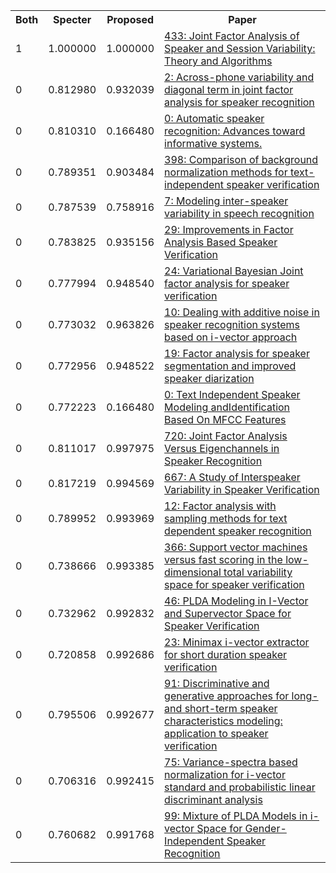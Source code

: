 <html><table><tr>
<th>Both</th>
<th>Specter</th>
<th>Proposed</th>
<th>Paper</th>
</tr>
<tr>
<td>1</td>
<td>1.000000</td>
<td>1.000000</td>
<td><a href="https://www.semanticscholar.org/paper/187a534296c815cdef8c9218ccf132b8161e1cd1">433: Joint Factor Analysis of Speaker and Session Variability: Theory and Algorithms</a></td>
</tr>
<tr>
<td>0</td>
<td>0.812980</td>
<td>0.932039</td>
<td><a href="https://www.semanticscholar.org/paper/2899ccfb995adcf207ecc0a5b5b49c600b0fc2aa">2: Across-phone variability and diagonal term in joint factor analysis for speaker recognition</a></td>
</tr>
<tr>
<td>0</td>
<td>0.810310</td>
<td>0.166480</td>
<td><a href="https://www.semanticscholar.org/paper/ef831d90c268b027da1ebf0149fabe4d1aa1e814">0: Automatic speaker recognition: Advances toward informative systems.</a></td>
</tr>
<tr>
<td>0</td>
<td>0.789351</td>
<td>0.903484</td>
<td><a href="https://www.semanticscholar.org/paper/f5ade2e149b2d4bc0a4c679207b2bf858692af7a">398: Comparison of background normalization methods for text-independent speaker verification</a></td>
</tr>
<tr>
<td>0</td>
<td>0.787539</td>
<td>0.758916</td>
<td><a href="https://www.semanticscholar.org/paper/5ec4caa2e5fc6aaf711d252841a686ab4cf3b63b">7: Modeling inter-speaker variability in speech recognition</a></td>
</tr>
<tr>
<td>0</td>
<td>0.783825</td>
<td>0.935156</td>
<td><a href="https://www.semanticscholar.org/paper/5385cab96b3fcb19d485e1a62d85841311544b05">29: Improvements in Factor Analysis Based Speaker Verification</a></td>
</tr>
<tr>
<td>0</td>
<td>0.777994</td>
<td>0.948540</td>
<td><a href="https://www.semanticscholar.org/paper/832d98ec798e442db1d2b612d3c211cf7f7e3333">24: Variational Bayesian Joint factor analysis for speaker verification</a></td>
</tr>
<tr>
<td>0</td>
<td>0.773032</td>
<td>0.963826</td>
<td><a href="https://www.semanticscholar.org/paper/a9ea9af834be26e93911b8173d28f1b0d91459e4">10: Dealing with additive noise in speaker recognition systems based on i-vector approach</a></td>
</tr>
<tr>
<td>0</td>
<td>0.772956</td>
<td>0.948522</td>
<td><a href="https://www.semanticscholar.org/paper/b2c455e8c795543a09f006e92141c9e861ccfd43">19: Factor analysis for speaker segmentation and improved speaker diarization</a></td>
</tr>
<tr>
<td>0</td>
<td>0.772223</td>
<td>0.166480</td>
<td><a href="https://www.semanticscholar.org/paper/c3b3578364db27fb9265e46a0039899b9a2408b0">0: Text Independent Speaker Modeling andIdentification Based On MFCC Features</a></td>
</tr>
<tr>
<td>0</td>
<td>0.811017</td>
<td>0.997975</td>
<td><a href="https://www.semanticscholar.org/paper/93658d436218a70dade08e09f374b7c76a400da1">720: Joint Factor Analysis Versus Eigenchannels in Speaker Recognition</a></td>
</tr>
<tr>
<td>0</td>
<td>0.817219</td>
<td>0.994569</td>
<td><a href="https://www.semanticscholar.org/paper/eaad1dc7142cf33fef94438c931bd40741a2e74a">667: A Study of Interspeaker Variability in Speaker Verification</a></td>
</tr>
<tr>
<td>0</td>
<td>0.789952</td>
<td>0.993969</td>
<td><a href="https://www.semanticscholar.org/paper/57d3516fb0144a03c020766269aab931d8ccec9c">12: Factor analysis with sampling methods for text dependent speaker recognition</a></td>
</tr>
<tr>
<td>0</td>
<td>0.738666</td>
<td>0.993385</td>
<td><a href="https://www.semanticscholar.org/paper/a69c34076de67bf891d4f26a4c494f4e71ab2288">366: Support vector machines versus fast scoring in the low-dimensional total variability space for speaker verification</a></td>
</tr>
<tr>
<td>0</td>
<td>0.732962</td>
<td>0.992832</td>
<td><a href="https://www.semanticscholar.org/paper/bccb205ca4069505aefd29fca5b5cdf3db02e3d4">46: PLDA Modeling in I-Vector and Supervector Space for Speaker Verification</a></td>
</tr>
<tr>
<td>0</td>
<td>0.720858</td>
<td>0.992686</td>
<td><a href="https://www.semanticscholar.org/paper/5ece46a6cb878b4d7e613795b25980a7a146bcfa">23: Minimax i-vector extractor for short duration speaker verification</a></td>
</tr>
<tr>
<td>0</td>
<td>0.795506</td>
<td>0.992677</td>
<td><a href="https://www.semanticscholar.org/paper/1e77d707448609fb5ca4c9e14eed1fe0fb984378">91: Discriminative and generative approaches for long- and short-term speaker characteristics modeling: application to speaker verification</a></td>
</tr>
<tr>
<td>0</td>
<td>0.706316</td>
<td>0.992415</td>
<td><a href="https://www.semanticscholar.org/paper/842851360c3d00ad5c2385297ecb8650b4ffb11e">75: Variance-spectra based normalization for i-vector standard and probabilistic linear discriminant analysis</a></td>
</tr>
<tr>
<td>0</td>
<td>0.760682</td>
<td>0.991768</td>
<td><a href="https://www.semanticscholar.org/paper/d77e35cde7471d0bf1e692f1cff318a1b2ab16ef">99: Mixture of PLDA Models in i-vector Space for Gender-Independent Speaker Recognition</a></td>
</tr>
</table></html>
